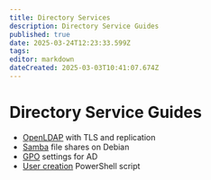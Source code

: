 ```yaml
---
title: Directory Services
description: Directory Service Guides
published: true
date: 2025-03-24T12:23:33.599Z
tags: 
editor: markdown
dateCreated: 2025-03-03T10:41:07.674Z
---
```


# Directory Service Guides

- [OpenLDAP](/directory-services/openldap) with TLS and replication
- [Samba](/directory-services/samba) file shares on Debian 
- [GPO](/directory-services/gpo) settings for AD
- [User creation](/directory-services/user-add-ps) PowerShell script